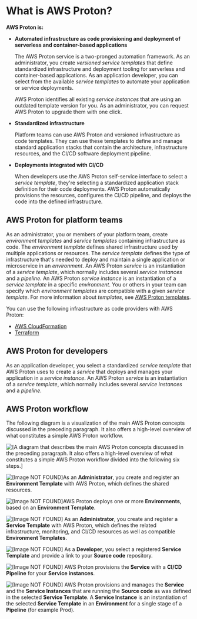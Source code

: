 # What is AWS Proton?<a name="Welcome"></a>

**AWS Proton is:**
+ **Automated infrastructure as code provisioning and deployment of serverless and container\-based applications**

  The AWS Proton service is a two\-pronged automation framework\. As an administrator, you create *versioned service templates* that define standardized infrastructure and deployment tooling for serverless and container\-based applications\. As an application developer, you can select from the available *service templates* to automate your application or service deployments\.

  AWS Proton identifies all existing *service instances* that are using an outdated template version for you\. As an administrator, you can request AWS Proton to upgrade them with one click\.
+ **Standardized infrastructure**

  Platform teams can use AWS Proton and versioned infrastructure as code templates\. They can use these templates to define and manage standard application stacks that contain the architecture, infrastructure resources, and the CI/CD software deployment pipeline\.
+ **Deployments integrated with CI/CD**

  When developers use the AWS Proton self\-service interface to select a *service template*, they're selecting a standardized application stack definition for their code deployments\. AWS Proton automatically provisions the resources, configures the CI/CD pipeline, and deploys the code into the defined infrastructure\.

## AWS Proton for platform teams<a name="ag-admin"></a>

As an administrator, you or members of your platform team, create *environment templates* and *service templates* containing infrastructure as code\. The *environment template* defines shared infrastructure used by multiple applications or resources\. The *service template* defines the type of infrastructure that's needed to deploy and maintain a single application or microservice in an *environment*\. An AWS Proton *service* is an instantiation of a *service template*, which normally includes several *service instances* and a *pipeline*\. An AWS Proton *service instance* is an instantiation of a *service template* in a specific *environment*\. You or others in your team can specify which *environment templates* are compatible with a given *service template*\. For more information about *templates*, see [AWS Proton templates](ag-templates.md)\.

You can use the following infrastructure as code providers with AWS Proton:
+ [AWS CloudFormation](https://docs.aws.amazon.com/AWSCloudFormation/latest/UserGuide/Welcome.html)
+ [Terraform](https://www.terraform.io/)

## AWS Proton for developers<a name="ag-dev"></a>

As an application developer, you select a standardized *service template* that AWS Proton uses to create a *service* that deploys and manages your application in a *service instance*\. An AWS Proton *service* is an instantiation of a *service template*, which normally includes several *service instances* and a *pipeline*\.

## AWS Proton workflow<a name="ag-workflow"></a>

The following diagram is a visualization of the main AWS Proton concepts discussed in the preceding paragraph\. It also offers a high\-level overview of what constitutes a simple AWS Proton workflow\.

![\[A diagram that describes the main AWS Proton concepts discussed in the preceding paragraph. It also offers a high-level overview of what constitutes a simple AWS Proton workflow divided into the following six steps.\]](http://docs.aws.amazon.com/proton/latest/userguide/images/service-diagram_1.png)

 ![\[Image NOT FOUND\]](http://docs.aws.amazon.com/proton/latest/userguide/images/label-one.png)As an **Administrator**, you create and register an **Environment Template** with AWS Proton, which defines the shared resources\.

 ![\[Image NOT FOUND\]](http://docs.aws.amazon.com/proton/latest/userguide/images/label-two.png)AWS Proton deploys one or more **Environments**, based on an **Environment Template**\.

 ![\[Image NOT FOUND\]](http://docs.aws.amazon.com/proton/latest/userguide/images/label-three.png) As an **Administrator**, you create and register a **Service Template** with AWS Proton, which defines the related infrastructure, monitoring, and CI/CD resources as well as compatible **Environment Templates**\.

 ![\[Image NOT FOUND\]](http://docs.aws.amazon.com/proton/latest/userguide/images/label-four.png) As a **Developer**, you select a registered **Service Template** and provide a link to your **Source code** repository\.

 ![\[Image NOT FOUND\]](http://docs.aws.amazon.com/proton/latest/userguide/images/label-five.png) AWS Proton provisions the **Service** with a **CI/CD Pipeline** for your **Service instances**\.

 ![\[Image NOT FOUND\]](http://docs.aws.amazon.com/proton/latest/userguide/images/label-six.png) AWS Proton provisions and manages the **Service** and the **Service Instances** that are running the **Source code** as was defined in the selected **Service Template**\. A **Service Instance** is an instantiation of the selected **Service Template** in an **Environment** for a single stage of a **Pipeline** \(for example Prod\)\.
